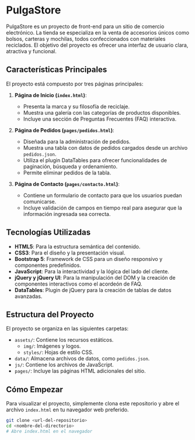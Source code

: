 
# PulgaStore

PulgaStore es un proyecto de front-end para un sitio de comercio electrónico. La tienda se especializa en la venta de accesorios únicos como bolsos, carteras y mochilas, todos confeccionados con materiales reciclados. El objetivo del proyecto es ofrecer una interfaz de usuario clara, atractiva y funcional.

## Características Principales

El proyecto está compuesto por tres páginas principales:

1.  **Página de Inicio (`index.html`)**:
    *   Presenta la marca y su filosofía de reciclaje.
    *   Muestra una galería con las categorías de productos disponibles.
    *   Incluye una sección de Preguntas Frecuentes (FAQ) interactiva.

2.  **Página de Pedidos (`pages/pedidos.html`)**:
    *   Diseñada para la administración de pedidos.
    *   Muestra una tabla con datos de pedidos cargados desde un archivo `pedidos.json`.
    *   Utiliza el plugin DataTables para ofrecer funcionalidades de paginación, búsqueda y ordenamiento.
    *   Permite eliminar pedidos de la tabla.

3.  **Página de Contacto (`pages/contacto.html`)**:
    *   Contiene un formulario de contacto para que los usuarios puedan comunicarse.
    *   Incluye validación de campos en tiempo real para asegurar que la información ingresada sea correcta.

## Tecnologías Utilizadas

*   **HTML5**: Para la estructura semántica del contenido.
*   **CSS3**: Para el diseño y la presentación visual.
*   **Bootstrap 5**: Framework de CSS para un diseño responsivo y componentes predefinidos.
*   **JavaScript**: Para la interactividad y la lógica del lado del cliente.
*   **jQuery y jQuery UI**: Para la manipulación del DOM y la creación de componentes interactivos como el acordeón de FAQ.
*   **DataTables**: Plugin de jQuery para la creación de tablas de datos avanzadas.

## Estructura del Proyecto

El proyecto se organiza en las siguientes carpetas:

*   `assets/`: Contiene los recursos estáticos.
    *   `img/`: Imágenes y logos.
    *   `styles/`: Hojas de estilo CSS.
*   `data/`: Almacena archivos de datos, como `pedidos.json`.
*   `js/`: Contiene los archivos de JavaScript.
*   `pages/`: Incluye las páginas HTML adicionales del sitio.

## Cómo Empezar

Para visualizar el proyecto, simplemente clona este repositorio y abre el archivo `index.html` en tu navegador web preferido.

```bash
git clone <url-del-repositorio>
cd <nombre-del-directorio>
# Abre index.html en el navegador
```
